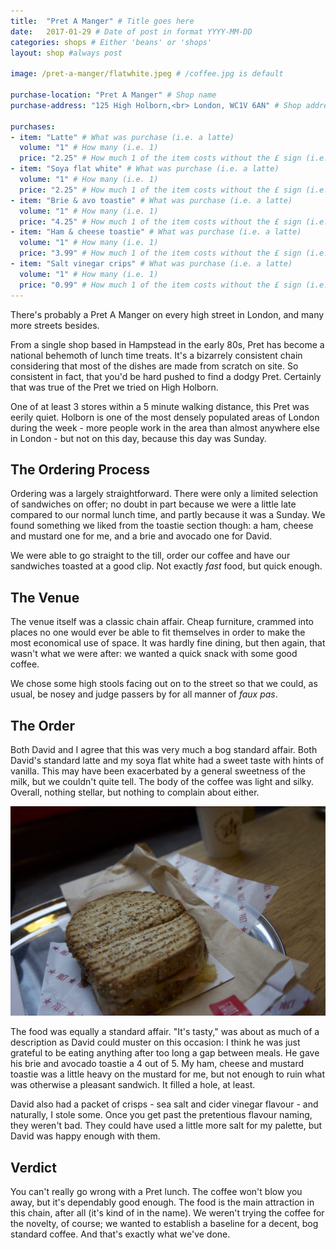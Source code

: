 ```yaml
---
title:  "Pret A Manger" # Title goes here
date:   2017-01-29 # Date of post in format YYYY-MM-DD 
categories: shops # Either 'beans' or 'shops'
layout: shop #always post

image: /pret-a-manger/flatwhite.jpeg # /coffee.jpg is default

purchase-location: "Pret A Manger" # Shop name
purchase-address: "125 High Holborn,<br> London, WC1V 6AN" # Shop address

purchases:
- item: "Latte" # What was purchase (i.e. a latte)  
  volume: "1" # How many (i.e. 1)
  price: "2.25" # How much 1 of the item costs without the £ sign (i.e. 3.50)
- item: "Soya flat white" # What was purchase (i.e. a latte)  
  volume: "1" # How many (i.e. 1)
  price: "2.25" # How much 1 of the item costs without the £ sign (i.e. 3.50)
- item: "Brie & avo toastie" # What was purchase (i.e. a latte)  
  volume: "1" # How many (i.e. 1)
  price: "4.25" # How much 1 of the item costs without the £ sign (i.e. 3.50)
- item: "Ham & cheese toastie" # What was purchase (i.e. a latte)  
  volume: "1" # How many (i.e. 1)
  price: "3.99" # How much 1 of the item costs without the £ sign (i.e. 3.50)
- item: "Salt vinegar crips" # What was purchase (i.e. a latte)  
  volume: "1" # How many (i.e. 1)
  price: "0.99" # How much 1 of the item costs without the £ sign (i.e. 3.50)
---
```


There's probably a Pret A Manger on every high street in London, and many more streets besides. 

From a single shop based in Hampstead in the early 80s, Pret has become a national behemoth of lunch time treats. It's a bizarrely consistent chain considering that most of the dishes are made from scratch on site. So consistent in fact, that you'd be hard pushed to find a dodgy Pret. Certainly that was true of the Pret we tried on High Holborn. 

One of at least 3 stores within a 5 minute walking distance, this Pret was eerily quiet. Holborn is one of the most densely populated areas of London during the week - more people work in the area than almost anywhere else in London - but not on this day, because this day was Sunday.

## The Ordering Process

Ordering was a largely straightforward. There were only a limited selection of sandwiches on offer; no doubt in part because we were a little late compared to our normal lunch time, and partly because it was a Sunday. We found something we liked from the toastie section though: a ham, cheese and mustard one for me, and a brie and avocado one for David. 

We were able to go straight to the till, order our coffee and have our sandwiches toasted at a good clip. Not exactly *fast* food, but quick enough.

## The Venue

The venue itself was a classic chain affair. Cheap furniture, crammed into places no one would ever be able to fit themselves in order to make the most economical use of space. It was hardly fine dining, but then again, that wasn't what we were after: we wanted a quick snack with some good coffee.

We chose some high stools facing out on to the street so that we could, as usual, be nosey and judge passers by for all manner of *faux pas*.

## The Order

Both David and I agree that this was very much a bog standard affair. Both David's standard latte and my soya flat white had a sweet taste with hints of vanilla. This may have been exacerbated by a general sweetness of the milk, but we couldn't quite tell. The body of the coffee was light and silky. Overall, nothing stellar, but nothing to complain about either.

![Toastie](/images/pret-a-manger/toastie.jpeg "Toastie")

The food was equally a standard affair. "It's tasty," was about as much of a description as David could muster on this occasion: I think he was just grateful to be eating anything after too long a gap between meals. He gave his brie and avocado toastie a 4 out of 5. My ham, cheese and mustard toastie was a little heavy on the mustard for me, but not enough to ruin what was otherwise a pleasant sandwich. It filled a hole, at least.

David also had a packet of crisps - sea salt and cider vinegar flavour - and naturally, I stole some. Once you get past the pretentious flavour naming, they weren't bad. They could have used a little more salt for my palette, but David was happy enough with them.

## Verdict

You can't really go wrong with a Pret lunch. The coffee won't blow you away, but it's dependably good enough. The food is the main attraction in this chain, after all (it's kind of in the name).  We weren't trying the coffee for the novelty, of course; we wanted to establish a baseline for a decent, bog standard coffee. And that's exactly what we've done. 